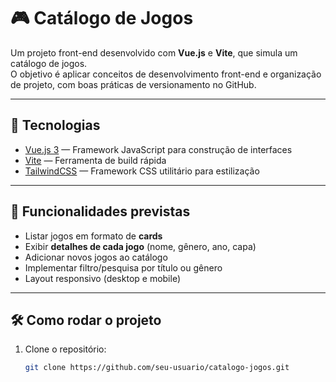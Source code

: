 # 🎮 Catálogo de Jogos

Um projeto front-end desenvolvido com **Vue.js** e **Vite**, que simula um catálogo de jogos.  
O objetivo é aplicar conceitos de desenvolvimento front-end e organização de projeto, com boas práticas de versionamento no GitHub.

---

## 🚀 Tecnologias

- [Vue.js 3](https://vuejs.org/) — Framework JavaScript para construção de interfaces
- [Vite](https://vitejs.dev/) — Ferramenta de build rápida
- [TailwindCSS](https://tailwindcss.com/) — Framework CSS utilitário para estilização

---

## 📂 Funcionalidades previstas

- Listar jogos em formato de **cards**
- Exibir **detalhes de cada jogo** (nome, gênero, ano, capa)
- Adicionar novos jogos ao catálogo
- Implementar filtro/pesquisa por título ou gênero
- Layout responsivo (desktop e mobile)

---

## 🛠️ Como rodar o projeto

1. Clone o repositório:
   ```bash
   git clone https://github.com/seu-usuario/catalogo-jogos.git

